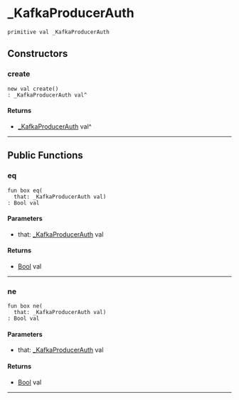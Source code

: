 # _KafkaProducerAuth

```pony
primitive val _KafkaProducerAuth
```

## Constructors

### create

```pony
new val create()
: _KafkaProducerAuth val^
```

#### Returns

* [_KafkaProducerAuth](pony-kafka-_KafkaProducerAuth) val^

---

## Public Functions

### eq

```pony
fun box eq(
  that: _KafkaProducerAuth val)
: Bool val
```
#### Parameters

*   that: [_KafkaProducerAuth](pony-kafka-_KafkaProducerAuth) val

#### Returns

* [Bool](builtin-Bool) val

---

### ne

```pony
fun box ne(
  that: _KafkaProducerAuth val)
: Bool val
```
#### Parameters

*   that: [_KafkaProducerAuth](pony-kafka-_KafkaProducerAuth) val

#### Returns

* [Bool](builtin-Bool) val

---

